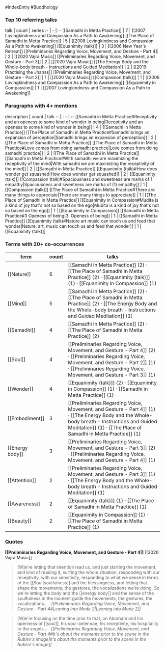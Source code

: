 #IndexEntry #Buddhology

### Top 10 referring talks
talk | count | series
:- | - |: -
[[Samadhi in Metta Practice]] | 7 | [[2007 Lovingkindness and Compassion As a Path to Awakening]]
[[The Place of Samadhi in Metta Practice]] | 5 | [[2008 Lovingkindness and Compassion As a Path to Awakening]]
[[Equanimity (talk)]] | 3 | [[2006 New Year's Retreat]]
[[Preliminaries Regarding Voice, Movement, and Gesture - Part 4]] | 2 | [[2020 Vajra Music]]
[[Preliminaries Regarding Voice, Movement, and Gesture - Part 3]] | 2 | [[2020 Vajra Music]]
[[The Energy Body and the Whole-body breath - Instructions and Guided Meditation]] | 2 | [[2019 Practising the Jhanas]]
[[Preliminaries Regarding Voice, Movement, and Gesture - Part 2]] | 1 | [[2020 Vajra Music]]
[[Compassion (talk)]] | 1 | [[2008 Lovingkindness and Compassion As a Path to Awakening]]
[[Equanimity in Compassion]] | 1 | [[2007 Lovingkindness and Compassion As a Path to Awakening]]

### Paragraphs with 4+ mentions
description | count | talk
:- | : - | :-
[[Samadhi in Metta Practice#Receptivity and an openess to some kind of wonder in being\|Receptivity and an openess to some kind of wonder in being]] | 4 | [[Samadhi in Metta Practice]]
[[The Place of Samadhi in Metta Practice#Samadhi brings an expansion of perception\|Samadhi brings an expansion of perception]] | 2 | [[The Place of Samadhi in Metta Practice]]
[[The Place of Samadhi in Metta Practice#Love comes from doing samadhi practice\|Love comes from doing samadhi practice]] | 2 | [[The Place of Samadhi in Metta Practice]]
[[Samadhi in Metta Practice#With samadhi we are maximizing the receptivity of the mind\|With samadhi we are maximizing the receptivity of the mind]] | 2 | [[Samadhi in Metta Practice]]
[[Equanimity (talk)#How does wonder get squashed\|How does wonder get squashed]] | 2 | [[Equanimity (talk)]]
[[Compassion (talk)#Spaciousness and sweetness are marks of 1 empathy\|Spaciousness and sweetness are marks of (1) empathy]] | 1 | [[Compassion (talk)]]
[[The Place of Samadhi in Metta Practice#There are many things to appreciate\|There are many things to appreciate]] | 1 | [[The Place of Samadhi in Metta Practice]]
[[Equanimity in Compassion#Mudita is a kind of joy that's not so based on the ego\|Mudita is a kind of joy that's not so based on the ego]] | 1 | [[Equanimity in Compassion]]
[[Samadhi in Metta Practice#3 Openess of being\|3. Openess of being]] | 1 | [[Samadhi in Metta Practice]]
[[Equanimity (talk)#Nature art music can touch us and feed that wonder\|Nature, art, music can touch us and feed that wonder]] | 1 | [[Equanimity (talk)]]

### Terms with 20+ co-occurrences
term | count | talks
-|-|-
[[Nature]] | 6 | <span class="counts">[[Samadhi in Metta Practice]] (2) · [[The Place of Samadhi in Metta Practice]] (2) · [[Equanimity (talk)]] (1) · [[Equanimity in Compassion]] (1)</span> 
[[Mind]] | 5 | <span class="counts">[[Samadhi in Metta Practice]] (2) · [[The Place of Samadhi in Metta Practice]] (2) · [[The Energy Body and the Whole-body breath - Instructions and Guided Meditation]] (1)</span> 
[[Samadhi]] | 4 | <span class="counts">[[Samadhi in Metta Practice]] (2) · [[The Place of Samadhi in Metta Practice]] (2)</span> 
[[Soul]] | 4 | <span class="counts">[[Preliminaries Regarding Voice, Movement, and Gesture - Part 4]] (2) · [[Preliminaries Regarding Voice, Movement, and Gesture - Part 2]] (1) · [[Preliminaries Regarding Voice, Movement, and Gesture - Part 3]] (1)</span> 
[[Wonder]] | 4 | <span class="counts">[[Equanimity (talk)]] (2) · [[Equanimity in Compassion]] (1) · [[Samadhi in Metta Practice]] (1)</span> 
[[Embodiment]] | 3 | <span class="counts">[[Preliminaries Regarding Voice, Movement, and Gesture - Part 4]] (1) · [[The Energy Body and the Whole-body breath - Instructions and Guided Meditation]] (1) · [[The Place of Samadhi in Metta Practice]] (1)</span> 
[[Energy body]] | 3 | <span class="counts">[[Preliminaries Regarding Voice, Movement, and Gesture - Part 3]] (2) · [[Preliminaries Regarding Voice, Movement, and Gesture - Part 4]] (1)</span> 
[[Attention]] | 2 | <span class="counts">[[Preliminaries Regarding Voice, Movement, and Gesture - Part 3]] (1) · [[The Energy Body and the Whole-body breath - Instructions and Guided Meditation]] (1)</span> 
[[Awareness]] | 2 | <span class="counts">[[Equanimity (talk)]] (1) · [[The Place of Samadhi in Metta Practice]] (1)</span> 
[[Beauty]] | 2 | <span class="counts">[[Equanimity in Compassion]] (1) · [[The Place of Samadhi in Metta Practice]] (1)</span> 

### Quotes
**[[Preliminaries Regarding Voice, Movement, and Gesture - Part 4]]**
<span class="counts">[[2020 Vajra Music]]</span>
> [W]e're letting that intention lead us, and just starting the movement, and kind of reading it, surfing the whole situation, responding with our receptivity, with our sensitivity, responding to what we sense in terms of the [[Soul|soulfulness]] and the blessingness, and letting that shape the movements, the gestures, the vocalizations we're doing. So we're letting the body and the [[energy body]] and the sense of the soulfulness in the moment guide the movements, the gestures, the vocalizations... &nbsp;&nbsp;<span class="counts">_[[Preliminaries Regarding Voice, Movement, and Gesture - Part 4#Leaning into Mode 2|Leaning into Mode 2]]_</span>

> [W]e're focusing on the time prior to that, on Abraham and his openness of [[soul]], his soul-antennae, his receptivity, his hospitality to the angels... &nbsp;&nbsp;<span class="counts">_[[Preliminaries Regarding Voice, Movement, and Gesture - Part 4#It's about the moments prior to the scene in the Rublev's image|It's about the moments prior to the scene in the Rublev's image]]_</span>


